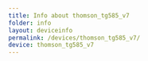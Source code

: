```yaml
---
title: Info about thomson_tg585_v7
folder: info
layout: deviceinfo
permalink: /devices/thomson_tg585_v7/
device: thomson_tg585_v7
---
```

